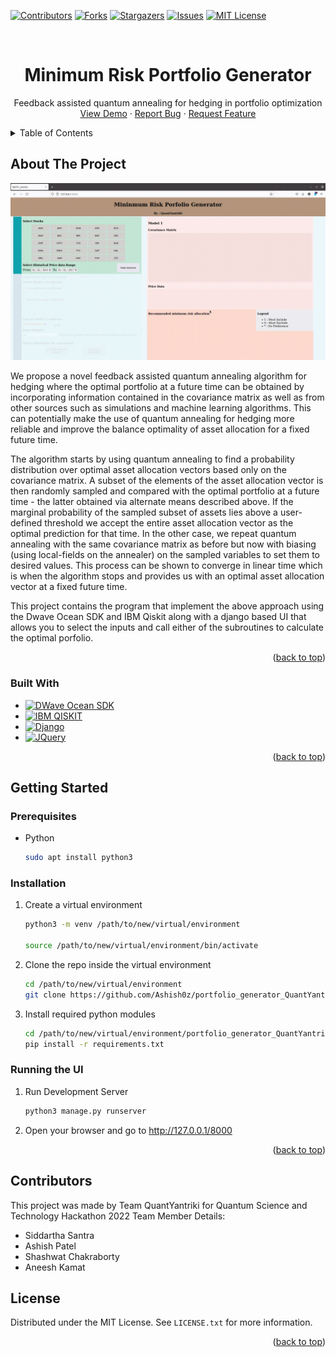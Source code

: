 <!-- Improved compatibility of back to top link: See: https://github.com/othneildrew/Best-README-Template/pull/73 -->
<a name="readme-top"></a>
<!--
*** Thanks for checking out the Best-README-Template. If you have a suggestion
*** that would make this better, please fork the repo and create a pull request
*** or simply open an issue with the tag "enhancement".
*** Don't forget to give the project a star!
*** Thanks again! Now go create something AMAZING! :D
-->



<!-- PROJECT SHIELDS -->
<!--
*** I'm using markdown "reference style" links for readability.
*** Reference links are enclosed in brackets [ ] instead of parentheses ( ).
*** See the bottom of this document for the declaration of the reference variables
*** for contributors-url, forks-url, etc. This is an optional, concise syntax you may use.
*** https://www.markdownguide.org/basic-syntax/#reference-style-links
-->
[![Contributors][contributors-shield]][contributors-url]
[![Forks][forks-shield]][forks-url]
[![Stargazers][stars-shield]][stars-url]
[![Issues][issues-shield]][issues-url]
[![MIT License][license-shield]][license-url]



<!-- PROJECT LOGO -->
<br />
<div align="center">

<h1 align="center">Minimum Risk Portfolio Generator</h1>

  <p align="center">
    Feedback assisted quantum annealing for hedging in portfolio optimization
    <br />
    <a href="https://github.com/Ashish0z/portfolio_generator_QuantYantriki">View Demo</a>
    ·
    <a href="https://github.com/Ashish0z/portfolio_generator_QuantYantriki/issues">Report Bug</a>
    ·
    <a href="https://github.com/Ashish0z/portfolio_generator_QuantYantriki/issues">Request Feature</a>
  </p>
</div>



<!-- TABLE OF CONTENTS -->
<details>
  <summary>Table of Contents</summary>
  <ol>
    <li>
      <a href="#about-the-project">About The Project</a>
      <ul>
        <li><a href="#built-with">Built With</a></li>
      </ul>
    </li>
    <li>
      <a href="#getting-started">Getting Started</a>
      <ul>
        <li><a href="#prerequisites">Prerequisites</a></li>
        <li><a href="#installation">Installation</a></li>
      </ul>
    </li>
    <li><a href="#usage">Usage</a></li>
    <li><a href="#license">License</a></li>
    <li><a href=#contributors>Contributors</a></li>
    <li><a href="#contact">Contact</a></li>
    <li><a href="#acknowledgments">Acknowledgments</a></li>
  </ol>
</details>



<!-- ABOUT THE PROJECT -->
## About The Project

![Usage][product-screenshot]

We propose a novel feedback assisted quantum annealing algorithm for hedging where the optimal portfolio at a future time can be obtained by incorporating information contained in the covariance matrix as well as from other sources such as simulations and machine learning algorithms. This can potentially make the use of quantum annealing for hedging more reliable and improve the balance optimality of asset allocation for a fixed future time.

The algorithm starts by using quantum annealing to find a probability distribution over optimal asset allocation vectors based only on the covariance matrix. A subset of the elements of the asset allocation vector is then randomly sampled and compared with the optimal portfolio at a future time - the latter obtained via alternate means described above. If the marginal probability of the sampled subset of assets lies above a user-defined threshold we accept the entire asset allocation vector as the optimal prediction for that time. In the other case, we repeat quantum annealing with the same covariance matrix as before but now with biasing (using local-fields on the annealer) on the sampled variables to set them to desired values. This process can be shown to converge in linear time which is when the algorithm stops and provides us with an optimal asset allocation vector at a fixed future time.

This project contains the program that implement the above approach using the Dwave Ocean SDK and IBM Qiskit along with a django based UI that allows you to select the inputs and call either of the subroutines to calculate the optimal porfolio. 


<p align="right">(<a href="#readme-top">back to top</a>)</p>



### Built With

* [![DWave Ocean SDK][dwavesys.com]][Dwave-url]
* [![IBM QISKIT][qiskit.org]][qiskit-url]
* [![Django][djangoproject.com]][Django-url]
* [![JQuery][JQuery.com]][JQuery-url]
<p align="right">(<a href="#readme-top">back to top</a>)</p>



<!-- GETTING STARTED -->
## Getting Started

### Prerequisites

* Python
  ```sh
  sudo apt install python3
  ```

### Installation

1. Create a virtual environment
   ```sh  
   python3 -m venv /path/to/new/virtual/environment

   source /path/to/new/virtual/environment/bin/activate
   ```
2. Clone the repo inside the virtual environment
   ```sh
   cd /path/to/new/virtual/environment
   git clone https://github.com/Ashish0z/portfolio_generator_QuantYantriki.git
   ```
3. Install required python modules
   ```sh
   cd /path/to/new/virtual/environment/portfolio_generator_QuantYantriki
   pip install -r requirements.txt
   ```

### Running the UI
1. Run Development Server
   ```sh
   python3 manage.py runserver
   ```
2. Open your browser and go to <a href = http://127.0.0.1/8000>http://127.0.0.1/8000</a>
<p align="right">(<a href="#readme-top">back to top</a>)</p>






<!-- CONTRIBUTING -->
## Contributors

This project was made by Team QuantYantriki for Quantum Science and Technology Hackathon 2022 
Team Member Details:
* Siddartha Santra
* Ashish Patel
* Shashwat Chakraborty
* Aneesh Kamat 

<!-- LICENSE -->
## License

Distributed under the MIT License. See `LICENSE.txt` for more information.

<p align="right">(<a href="#readme-top">back to top</a>)</p>




<!-- MARKDOWN LINKS & IMAGES -->
<!-- https://www.markdownguide.org/basic-syntax/#reference-style-links -->
[contributors-shield]: https://img.shields.io/github/contributors/Ashish0z/portfolio_generator_QuantYantriki.svg?style=for-the-badge
[contributors-url]: https://github.com/Ashish0z/portfolio_generator_QuantYantriki/graphs/contributors
[forks-shield]: https://img.shields.io/github/forks/Ashish0z/portfolio_generator_QuantYantriki.svg?style=for-the-badge
[forks-url]: https://github.com/Ashish0z/portfolio_generator_QuantYantriki/network/members
[stars-shield]: https://img.shields.io/github/stars/Ashish0z/portfolio_generator_QuantYantriki.svg?style=for-the-badge
[stars-url]: https://github.com/Ashish0z/portfolio_generator_QuantYantriki/stargazers
[issues-shield]: https://img.shields.io/github/issues/Ashish0z/portfolio_generator_QuantYantriki.svg?style=for-the-badge
[issues-url]: https://github.com/Ashish0z/portfolio_generator_QuantYantriki/issues
[license-shield]: https://img.shields.io/github/license/Ashish0z/portfolio_generator_QuantYantriki.svg?style=for-the-badge
[license-url]: https://github.com/Ashish0z/portfolio_generator_QuantYantriki/blob/master/LICENSE.txt
[product-screenshot]: Examples/example.gif
[JQuery.com]: https://img.shields.io/badge/jQuery-0769AD?style=for-the-badge&logo=jquery&logoColor=white
[JQuery-url]: https://jquery.com 
[dwavesys.com]:https://shields.io/badge/-DWave%20Systems-008CD7?style=for-the-badge&logo=dwavesystems
[Dwave-url]:https://www.dwavesys.com
[qiskit.org]:https://shields.io/badge/-Qiskit-6929C4?style=for-the-badge&logo=qiskit
[qiskit-url]:https://www.qiskit.org
[djangoproject.com]:https://shields.io/badge/-Django-092E20?style=for-the-badge&logo=django
[Django-url]:https://www.djangoproject.com